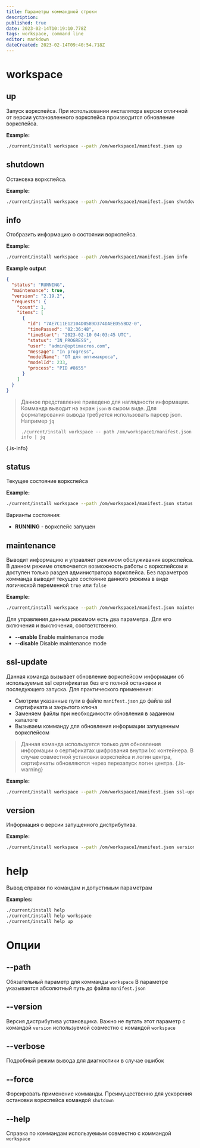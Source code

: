 ```yaml
---
title: Параметры коммандной строки
description: 
published: true
date: 2023-02-14T10:19:10.778Z
tags: workspace, command line
editor: markdown
dateCreated: 2023-02-14T09:40:54.718Z
---
```


# workspace

## up

Запуск воркспейса. При использовании инсталятора версии отличной от версии установленного воркспейса производится обновление воркспейса. 

**Example:**
```bash
./current/install workspace --path /om/workspace1/manifest.json up
```


## shutdown

Остановка воркспейса.

**Example:**
```bash
./current/install workspace --path /om/workspace1/manifest.json shutdown
```

## info

Отобразить информацию о состоянии воркспейса.

**Example:**
```bash
./current/install workspace --path /om/workspace1/manifest.json info
```

**Example output**
```json
{
  "status": "RUNNING",
  "maintenance": true,
  "version": "2.19.2",
  "requests": {
    "count": 1,
    "items": [
      {
        "id": "7AE7C11E12104D0589D374DAEED55BD2-0",
        "timePassed": "02:36:48",
        "timeStart": "2023-02-10 04:03:45 UTC",
        "status": "IN_PROGRESS",
        "user": "admin@optimacros.com",
        "message": "In progress",
        "modelName": "ОП для оптимакроса",
        "modelId": 233,
        "process": "PID #8655"
      }
    ]
  }
}
```
> Данное представление приведено для наглядности информации. Комманда выводит на экран `json` в сыром виде. Для форматирования вывода требуется использовать парсер json. Например `jq`
>
> ```
> ./current/install workspace -- path /om/workspace1/manifest.json info | jq
>```
{.is-info}

## status

Текущее состояние воркспейса

**Example:**
```bash
./current/install workspace --path /om/workspace1/manifest.json status
```

Варианты состояния:
- **RUNNING** - воркспейс запущен

## maintenance

Выводит информацию и управляет режимом обслуживания воркспейса. В данном режиме отключается возможность работы с воркспейсом и доступен только раздел администратора воркспейса. 
Без параметров комманда выводит текущее состояние данного режима в виде логической переменной `true` или `false`

**Example:**
```bash
./current/install workspace --path /om/workspace1/manifest.json maintenance
```

Для управления данным режимом есть два параметра. Для его включения и выключения, соответственно.

- **--enable**    Enable maintenance mode
- **--disable**   Disable maintenance mode 

## ssl-update

Данная команда вызывает обновление воркспейсом информации об используемых ssl сертификатах без его полной остановки и последующего запуска.
Для практического применения:
- Смотрим указанные пути в файле `manifest.json` до файла ssl сертификата и закрытого ключа
- Заменяем файлы при необходимости обновления в заданном каталоге
- Вызываем комманду для обновления информации запущенным воркспейсом

> Данная команда используется только для обновления информации о сертификатах шифрования внутри lxc контейнера. В случае совместной установки воркспейса и логин центра, сертификаты обновляются через перезапуск логин центра. 
{.is-warning}

**Example:**
```bash
./current/install workspace --path /om/workspace1/manifest.json ssl-update
```

## version

Информация о версии запущенного дистрибутива. 

**Example:**
```bash
./current/install workspace --path /om/workspace1/manifest.json version
```

# help

Вывод справки по командам и допустимым параметрам

**Examples:**
```bash
./current/install help
./current/install help workspace
./current/install help up
```

# Опции

## --path

Обязательный параметр для комманды `workspace` В параметре указывается абсолютный путь до файла `manifest.json`

## --version

Версия дистрибутива установщика. Важно не путать этот параметр с командой `version` используемой совместно с командой `workspace`

## --verbose

Подробный режим вывода для диагностики в случае ошибок


## --force

Форсировать применение комманды. Преимущественно для ускорения остановки воркспейса командой `shutdown`


## --help 

Справка по коммандам используемым совместно с коммандой `workspace`




